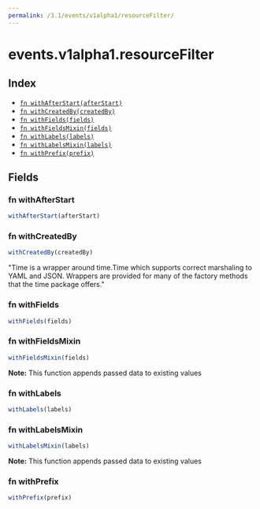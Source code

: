 ```yaml
---
permalink: /3.1/events/v1alpha1/resourceFilter/
---
```


# events.v1alpha1.resourceFilter



## Index

* [`fn withAfterStart(afterStart)`](#fn-withafterstart)
* [`fn withCreatedBy(createdBy)`](#fn-withcreatedby)
* [`fn withFields(fields)`](#fn-withfields)
* [`fn withFieldsMixin(fields)`](#fn-withfieldsmixin)
* [`fn withLabels(labels)`](#fn-withlabels)
* [`fn withLabelsMixin(labels)`](#fn-withlabelsmixin)
* [`fn withPrefix(prefix)`](#fn-withprefix)

## Fields

### fn withAfterStart

```ts
withAfterStart(afterStart)
```



### fn withCreatedBy

```ts
withCreatedBy(createdBy)
```

"Time is a wrapper around time.Time which supports correct marshaling to YAML and JSON.  Wrappers are provided for many of the factory methods that the time package offers."

### fn withFields

```ts
withFields(fields)
```



### fn withFieldsMixin

```ts
withFieldsMixin(fields)
```



**Note:** This function appends passed data to existing values

### fn withLabels

```ts
withLabels(labels)
```



### fn withLabelsMixin

```ts
withLabelsMixin(labels)
```



**Note:** This function appends passed data to existing values

### fn withPrefix

```ts
withPrefix(prefix)
```

